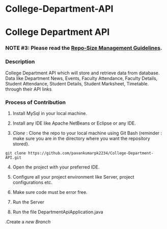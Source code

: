 # College-Department-API
<h1>College Department API</h1>

<h3>NOTE #3: Please read the <a href="https://github.com/ianshulx/React-projects-for-beginners/blob/main/Repo_Size_Guidelines">Repo-Size Management Guidelines</a>.</h3>

  
<h3>Description</h3>

College Department API which will store and retrieve data from database. Data like Department News, Events, Faculty Attendance, Faculty Details, Student Attendance, Student Details, Student Marksheet, Timetable. through their API links

### Process of Contribution

1. Install MySql in your local machine.

2. Install any IDE like Apache NetBeans or Eclipse or any IDE.

3. _Clone_ : Clone the repo to your local machine using Git Bash (reminder : make sure you are in the directory where you want the repository stored).

```terminal
git clone https://github.com/pavankumarpk2234/College-Department-API.git
```

4. Open the project with your preferred IDE.

5. Configure all your project environment like Server, project configurations etc.

6. Make sure code must be error free.

7. Run the Server

8. Run the file DepartmentApiApplication.java

.Create a _new Branch_